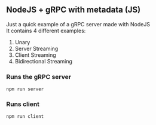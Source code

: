 ## NodeJS + gRPC with metadata (JS)

Just a quick example of a gRPC server made with NodeJS<br>
It contains 4 different examples:

1. Unary
2. Server Streaming
3. Client Streaming
4. Bidirectional Streaming

### Runs the gRPC server

```
npm run server
```

### Runs client

```
npm run client
```
